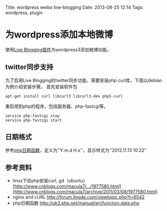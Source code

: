 Title: wordpress weibo live-blogging
Date: 2013-08-25 12:14
Tags: wordpress, plugin

# 为wordpress添加本地微博

使用[Live Blogging插件](http://wordpress.org/extend/plugins/live-blogging/)为wordpress3添加微博功能。
## twitter同步支持

为了启用Live Blogging的twitter同步功能，需要安装php curl库，下面以debian为例介绍安装步骤。
首先安装软件包

	
	apt-get install curl libcurl3 libcurl3-dev php5-curl

重启用到php的程序，包括服务器、php-fastcgi等。

	
	service php-fastcgi stop
	service php-fastcgi start

## 日期格式

参考[php日期函数](http://uk3.php.net/manual/en/function.date.php)，定义为''Y.m.d H:s''，显示样式为''2012.11.13 10:22''
## 参考资料

*  linux下给php安装curl, gd（ubuntu）[http://www.cnblogs.com/macula7/.../1977580.html](http://www.cnblogs.com/macula7/archive/2011/03/08/1977580.html)
*  nginx and cURL http://forum.linode.com/viewtopic.php?t=6542
*  php日期函数 http://uk3.php.net/manual/en/function.date.php

